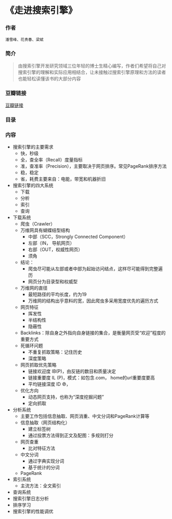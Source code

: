 《走进搜索引擎》
=============================

### 作者
    潘雪峰、花贵春、梁斌

### 简介
> 由搜索引擎开发研究领域三位年轻的博士生精心编写，作者们希望将自己对搜索引擎的理解和实际应用相结合，让未接触过搜索引擎原理和方法的读者也能轻松读懂该书的大部分内容

### 豆瓣链接
  [豆瓣链接](http://book.douban.com/subject/6125551/)

### 目录


### 内容
* 搜索引擎的主要需求
  - 快，秒级
  - 全，查全率（Recall）度量指标
  - 准，查准率（Precision），主要取决于网页排序。常见PageRank排序方法
  - 稳，稳定
  - 省，耗费主要来自：电能，带宽和机器折旧
* 搜索引擎的四大系统
  - 下载
  - 分析
  - 索引
  - 查询
* 下载系统
  - 爬虫（Crawler）
  - 万维网具有蝴蝶结型结构
    - 中部（SCC，Strongly Connected Component）
    - 左部（IN， 导航网页）
    - 右部（OUT，权威性网页）
    - 须角
  - 结论：
    - 爬虫尽可能从左部或者中部为起始访问结点，这样尽可能得到完整遍历
    - 网页分为目录型和权威型
  - 万维网的直径
    - 最短路径的平均长度，约为19
    - 万维网的结构出乎意料的宽，因此爬虫多采用宽度优先的遍历方式
  - 网页特征
    - 挥发性
    - 半结构性
    - 隐蔽性
  - Backlinks：除自身之外指向自身链接的集合，是衡量网页受“欢迎”程度的重要方式
  - 死循环问题
    - 不重复抓取策略：记住历史
    - 深度策略
  - 网页抓取优先策略
    - 链接欢迎度 IB(P)，由反链的数目和质量决定
    - 链接重要度 IL (P)，模式：如包含.com， home的url重要度要高
    - 平均链接深度 ID ℗，
  - 优化方向
    - 动态网页支持，也称为“深度挖掘问题”
    - 定向抓取
* 分析系统
  - 主要工作包括信息抽取、网页消重、中文分词和PageRank计算等
  - 信息抽取（网页结构化）
    - 建立标签树
    - 通过投票方法得到正文及配图：多规则打分
  - 网页查重
    - 比对特征方法
  - 中文分词
    - 通过字典实现分词
    - 基于统计的分词
  - PageRank
* 索引系统
  - 主流方法：全文索引
* 查询系统
* 搜索引擎日志分析
* 排序学习
* 搜索引擎的性能调优
    

